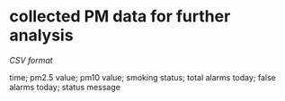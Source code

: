 # collected PM data for further analysis

*CSV format* 

time; pm2.5 value; pm10 value; smoking status; total alarms today; false alarms today; status message
